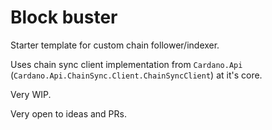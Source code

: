 # Block buster

Starter template for custom chain follower/indexer.

Uses chain sync client implementation from `Cardano.Api` (`Cardano.Api.ChainSync.Client.ChainSyncClient`) at it's core.

Very WIP.

Very open to ideas and PRs.
